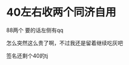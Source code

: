# 40左右收两个同济自用


88两个 要的话左侧有qq&nbsp;&nbsp;

怎么突然这么贵了啊，不过我还是留着继续吃灰吧

签名还剩个40的tj <img src="static/image/smiley/default/lol.gif" smilieid="12" border="0" alt="" />
